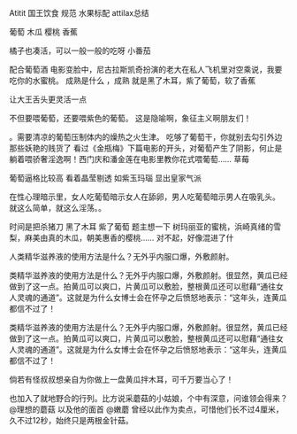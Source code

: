 Atitit 国王饮食 规范 水果标配 attilax总结

葡萄 木瓜 樱桃
香蕉

橘子也凑活，可以一般一般的吃呀  小番茄

配合葡萄酒
电影变脸中，尼古拉斯凯奇扮演的老大在私人飞机里对空乘说，我要吃你的水蜜桃。
成熟是什么 ，成熟 就是黑了木耳，紫了葡萄，软了香蕉


让大王舌头更灵活一点

不但要喂葡萄，还要喂紫色的葡萄。
这是隐喻啊，象征主义啊朋友们！

。需要清凉的葡萄压制体内的燥热之火生津。
吃够了葡萄干，你就别去勾引外边那些妖艳的贱货了
看过《金瓶梅》下篇电影的开头，对葡萄产生了阴影，何止是躺着喂骄奢淫逸啊！西门庆和潘金莲在电影里教你花式喂葡萄……
草莓

葡萄逼格比较高 看着晶莹剔透 如紫玉玛瑙 显出皇家气派

在性心理暗示里，女人吃葡萄暗示女人在舔卵，男人吃葡萄暗示男人在吸乳头。
就这么简单，就这么淫荡。。

时间是把杀猪刀 黑了木耳 紫了葡萄 题主想一下
树玛丽亚的蜜桃，浜崎真绪的雪梨，麻美由真的木瓜，朝美惠香的樱桃…… 对不起，好像混进了什

人类精华滋养液的使用方法是什么？无外乎内服口爆，外敷颜射。

类精华滋养液的使用方法是什么？无外乎内服口爆，外敷颜射。很显然，黄瓜已经做到了这一点。拍黄瓜可以爽口，片黄瓜可以敷脸，整根黄瓜还可以慰藉“通往女人灵魂的通道”。这就是为什么女博士会在怀孕之后愤怒地表示：“这年头，连黄瓜都信不过了！


类精华滋养液的使用方法是什么？无外乎内服口爆，外敷颜射。很显然，黄瓜已经做到了这一点。拍黄瓜可以爽口，片黄瓜可以敷脸，整根黄瓜还可以慰藉“通往女人灵魂的通道”。这就是为什么女博士会在怀孕之后愤怒地表示：“这年头，连黄瓜都信不过了！

倘若有怪叔叔想亲自为你做上一盘黄瓜拌木耳，可千万要当心了！

也加入了就地野合的行列。比方说采蘑菇的小姑娘，个中有深意，问谁领会得来？  @理想的蘑菇  以及他的面首  @嫩蘑  曾经以此作为卖点，可惜他们长不过4厘米，久不过12秒，始终只是两根金针菇。
